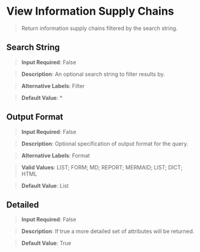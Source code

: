 # **View Information Supply Chains**
>	Return information supply chains filtered by the search string.

## **Search String**
>	**Input Required**: False

>	**Description**: An optional search string to filter results by.

>	**Alternative Labels**: Filter

>	**Default Value**: *


## **Output Format**
>	**Input Required**: False

>	**Description**: Optional specification of output format for the query.

>	**Alternative Labels**: Format

>	**Valid Values**: LIST; FORM; MD; REPORT; MERMAID; LIST; DICT; HTML

>	**Default Value**: List


## **Detailed**
>	**Input Required**: False

>	**Description**: If true a more detailed set of attributes will be returned.

>	**Default Value**: True

